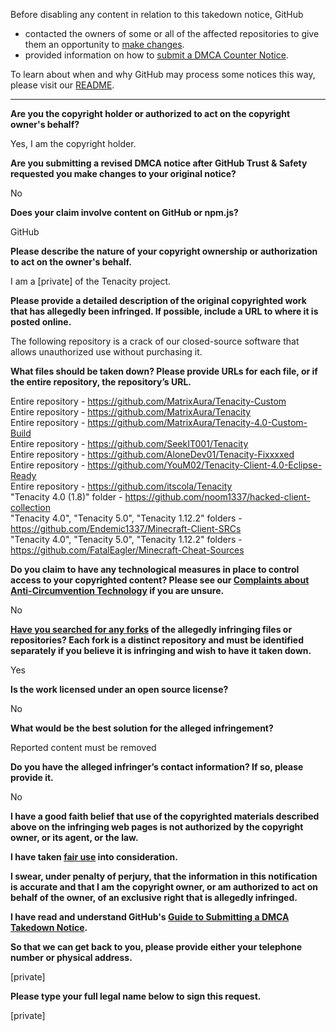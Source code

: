 Before disabling any content in relation to this takedown notice, GitHub
- contacted the owners of some or all of the affected repositories to give them an opportunity to [make changes](https://docs.github.com/en/github/site-policy/dmca-takedown-policy#a-how-does-this-actually-work).
- provided information on how to [submit a DMCA Counter Notice](https://docs.github.com/en/articles/guide-to-submitting-a-dmca-counter-notice).

To learn about when and why GitHub may process some notices this way, please visit our [README](https://github.com/github/dmca/blob/master/README.md#anatomy-of-a-takedown-notice).

---

**Are you the copyright holder or authorized to act on the copyright owner's behalf?**

Yes, I am the copyright holder.

**Are you submitting a revised DMCA notice after GitHub Trust & Safety requested you make changes to your original notice?**

No

**Does your claim involve content on GitHub or npm.js?**

GitHub

**Please describe the nature of your copyright ownership or authorization to act on the owner's behalf.**

I am a [private] of the Tenacity project.

**Please provide a detailed description of the original copyrighted work that has allegedly been infringed. If possible, include a URL to where it is posted online.**

The following repository is a crack of our closed-source software that allows unauthorized use without purchasing it.

**What files should be taken down? Please provide URLs for each file, or if the entire repository, the repository’s URL.**

Entire repository - https://github.com/MatrixAura/Tenacity-Custom  
Entire repository - https://github.com/MatrixAura/Tenacity  
Entire repository - https://github.com/MatrixAura/Tenacity-4.0-Custom-Build  
Entire repository - https://github.com/SeekIT001/Tenacity  
Entire repository - https://github.com/AloneDev01/Tenacity-Fixxxxed  
Entire repository - https://github.com/YouM02/Tenacity-Client-4.0-Eclipse-Ready  
Entire repository - https://github.com/itscola/Tenacity  
"Tenacity 4.0 (1.8)" folder - https://github.com/noom1337/hacked-client-collection  
"Tenacity 4.0", "Tenacity 5.0", "Tenacity 1.12.2" folders - https://github.com/Endemic1337/Minecraft-Client-SRCs  
"Tenacity 4.0", "Tenacity 5.0", "Tenacity 1.12.2" folders - https://github.com/FatalEagler/Minecraft-Cheat-Sources

**Do you claim to have any technological measures in place to control access to your copyrighted content? Please see our <a href="https://docs.github.com/articles/guide-to-submitting-a-dmca-takedown-notice#complaints-about-anti-circumvention-technology">Complaints about Anti-Circumvention Technology</a> if you are unsure.**

No

**<a href="https://docs.github.com/articles/dmca-takedown-policy#b-what-about-forks-or-whats-a-fork">Have you searched for any forks</a> of the allegedly infringing files or repositories? Each fork is a distinct repository and must be identified separately if you believe it is infringing and wish to have it taken down.**

Yes

**Is the work licensed under an open source license?**

No

**What would be the best solution for the alleged infringement?**

Reported content must be removed

**Do you have the alleged infringer’s contact information? If so, please provide it.**

No

**I have a good faith belief that use of the copyrighted materials described above on the infringing web pages is not authorized by the copyright owner, or its agent, or the law.**

**I have taken <a href="https://www.lumendatabase.org/topics/22">fair use</a> into consideration.**

**I swear, under penalty of perjury, that the information in this notification is accurate and that I am the copyright owner, or am authorized to act on behalf of the owner, of an exclusive right that is allegedly infringed.**

**I have read and understand GitHub's <a href="https://docs.github.com/articles/guide-to-submitting-a-dmca-takedown-notice/">Guide to Submitting a DMCA Takedown Notice</a>.**

**So that we can get back to you, please provide either your telephone number or physical address.**

[private]

**Please type your full legal name below to sign this request.**

[private]
